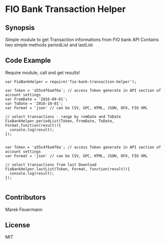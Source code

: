 # FIO Bank Transaction Helper

## Synopsis

Simple module to get Transaction informations from FIO bank API
Contains two simple methods periodList and lastList

## Code Example

Require module, call and get results!

```
var FioBankHelper = require('fio-bank-transaction-helper');

var Token = 'a55s4f6a4f6a'; // access Token generate in API section of account settings
var FromDate = '2016-09-01';
var ToDate = '2016-10-01';
var Format = 'json' // can be CSV, GPC, HTML, JSON, OFX, FIO XML

// select transactions - range by romDate and ToDate
FioBankHelper.periodList(Token, FromDate, ToDate, Format,function(result)){
  console.log(result);
});


var Token = 'a55s4f6a4f6a'; // access Token generate in API section of account settings
var Format = 'json' // can be CSV, GPC, HTML, JSON, OFX, FIO XML

// select transactions from last Download
FioBankHelper.lastList(Token, Format, function(result)){
  console.log(result);
});


```

## Contributors

Marek Feuermann

## License

MIT

